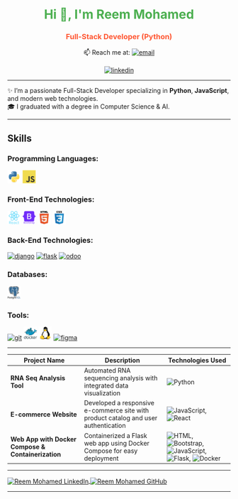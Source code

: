 <h1 align="center" style="color:#4CAF50;">Hi 👋, I'm Reem Mohamed</h1>
<h3 align="center" style="color:#FF5733;">Full-Stack Developer (Python)</h3>

<p align="center">
📫 Reach me at:  
<a href="mailto:reem74mohamed@gmail.com">
  <img src="https://img.shields.io/badge/-Email-0078D4?style=flat&logo=microsoft-outlook&logoColor=white" alt="email" height="30"/>
</a>  
<br><br>
<a href="https://www.linkedin.com/in/reem-mohamed-81" target="_blank">
  <img src="https://img.shields.io/badge/-LinkedIn-0077B5?style=flat&logo=linkedin&logoColor=white" alt="linkedin" height="30"/>
</a>

</p>

___________________________________________________________________________________________________________________________________________________________



✨ I’m a passionate Full-Stack Developer specializing in **Python**, **JavaScript**, and modern web technologies.  
🎓 I graduated with a degree in Computer Science & AI.  



___________________________________________________________________________________________________________________________________________________________


## Skills

### **Programming Languages:**
<p align="left">
  <a href="https://www.python.org" target="_blank"><img src="https://raw.githubusercontent.com/devicons/devicon/master/icons/python/python-original.svg" alt="python" width="30" height="30"/></a>
  <a href="https://developer.mozilla.org/en-US/docs/Web/JavaScript" target="_blank"><img src="https://raw.githubusercontent.com/devicons/devicon/master/icons/javascript/javascript-original.svg" alt="javascript" width="30" height="30"/></a>
</p>

### **Front-End Technologies:**
<p align="left">
  <a href="https://reactjs.org/" target="_blank"><img src="https://raw.githubusercontent.com/devicons/devicon/master/icons/react/react-original-wordmark.svg" alt="react" width="30" height="30"/></a>
  <a href="https://getbootstrap.com" target="_blank"><img src="https://raw.githubusercontent.com/devicons/devicon/master/icons/bootstrap/bootstrap-plain-wordmark.svg" alt="bootstrap" width="30" height="30"/></a>
  <a href="https://www.w3.org/html/" target="_blank"><img src="https://raw.githubusercontent.com/devicons/devicon/master/icons/html5/html5-original-wordmark.svg" alt="html5" width="30" height="30"/></a>
  <a href="https://www.w3schools.com/css/" target="_blank"><img src="https://raw.githubusercontent.com/devicons/devicon/master/icons/css3/css3-original-wordmark.svg" alt="css3" width="30" height="30"/></a>
</p>

### **Back-End Technologies:**
<p align="left">
  <a href="https://www.djangoproject.com/" target="_blank"><img src="https://cdn.worldvectorlogo.com/logos/django.svg" alt="django" width="30" height="30"/></a>
  <a href="https://flask.palletsprojects.com/" target="_blank"><img src="https://www.vectorlogo.zone/logos/pocoo_flask/pocoo_flask-icon.svg" alt="flask" width="30" height="30"/></a>
  <a href="https://www.odoo.com/" target="_blank"><img src="https://upload.wikimedia.org/wikipedia/commons/a/a7/Odoo_logo.svg" alt="odoo" width="30" height="30"/></a>
</p>

### **Databases:**
<p align="left">
  <a href="https://www.postgresql.org" target="_blank"><img src="https://raw.githubusercontent.com/devicons/devicon/master/icons/postgresql/postgresql-original-wordmark.svg" alt="postgresql" width="30" height="30"/></a>
</p>

### **Tools:**
<p align="left">
  <a href="https://git-scm.com/" target="_blank"><img src="https://www.vectorlogo.zone/logos/git-scm/git-scm-icon.svg" alt="git" width="30" height="30"/></a>
  <a href="https://www.docker.com/" target="_blank"><img src="https://raw.githubusercontent.com/devicons/devicon/master/icons/docker/docker-original-wordmark.svg" alt="docker" width="30" height="30"/></a>
  <a href="https://www.linux.org/" target="_blank"><img src="https://raw.githubusercontent.com/devicons/devicon/master/icons/linux/linux-original.svg" alt="linux" width="30" height="30"/></a>
  <a href="https://www.figma.com/" target="_blank"><img src="https://www.vectorlogo.zone/logos/figma/figma-icon.svg" alt="figma" width="30" height="30"/></a>
</p>



___________________________________________________________________________________________________________________________________________________________




| Project Name                | Description                                                       | Technologies Used                                                        |
| --------------------------- | ----------------------------------------------------------------- | ------------------------------------------------------------------------ |
| **RNA Seq Analysis Tool**    | Automated RNA sequencing analysis with integrated data visualization | ![Python](https://img.shields.io/badge/-Python-3776AB?style=flat&logo=python&logoColor=white) |
| **E-commerce Website**       | Developed a responsive e-commerce site with product catalog and user authentication | ![JavaScript](https://img.shields.io/badge/-JavaScript-F7DF1E?style=flat&logo=javascript&logoColor=black), ![React](https://img.shields.io/badge/-React-61DAFB?style=flat&logo=react&logoColor=black) |
| **Web App with Docker Compose & Containerization** | Containerized a Flask web app using Docker Compose for easy deployment | ![HTML](https://img.shields.io/badge/-HTML5-E34F26?style=flat&logo=html5&logoColor=white), ![Bootstrap](https://img.shields.io/badge/-Bootstrap-563D7C?style=flat&logo=bootstrap&logoColor=white), ![JavaScript](https://img.shields.io/badge/-JavaScript-F7DF1E?style=flat&logo=javascript&logoColor=black), ![Flask](https://img.shields.io/badge/-Flask-000000?style=flat&logo=flask&logoColor=white), ![Docker](https://img.shields.io/badge/-Docker-2496ED?style=flat&logo=docker&logoColor=white) |




___________________________________________________________________________________________________________________________________________________________



<p align="left">
  <a href="https://www.linkedin.com/in/reem-mohamed-81" target="blank">
    <img align="center" src="https://raw.githubusercontent.com/rahuldkjain/github-profile-readme-generator/master/src/images/icons/Social/linked-in-alt.svg" alt="Reem Mohamed LinkedIn" height="30" width="40" />
  </a>
  <a href="https://github.com/reemmohamed74" target="blank">
    <img align="center" src="https://raw.githubusercontent.com/rahuldkjain/github-profile-readme-generator/master/src/images/icons/Social/github.svg" alt="Reem Mohamed GitHub" height="30" width="40" />
  </a>
</p>

___________________________________________________________________________________________________________________________________________________________
